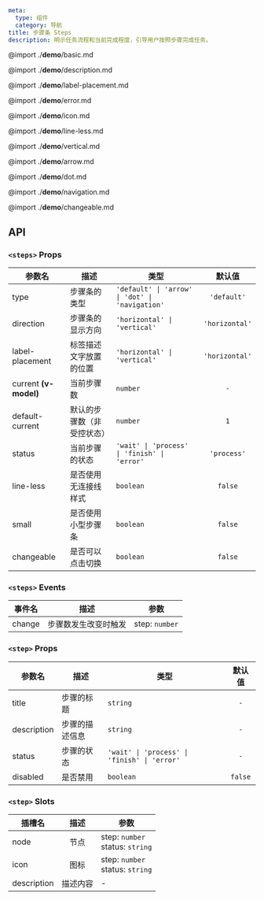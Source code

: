 ```yaml
meta:
  type: 组件
  category: 导航
title: 步骤条 Steps
description: 明示任务流程和当前完成程度，引导用户按照步骤完成任务。
```

@import ./__demo__/basic.md

@import ./__demo__/description.md

@import ./__demo__/label-placement.md

@import ./__demo__/error.md

@import ./__demo__/icon.md

@import ./__demo__/line-less.md

@import ./__demo__/vertical.md

@import ./__demo__/arrow.md

@import ./__demo__/dot.md

@import ./__demo__/navigation.md

@import ./__demo__/changeable.md

## API


### `<steps>` Props

|参数名|描述|类型|默认值|
|---|---|---|:---:|
|type|步骤条的类型|`'default' \| 'arrow' \| 'dot' \| 'navigation'`|`'default'`|
|direction|步骤条的显示方向|`'horizontal' \| 'vertical'`|`'horizontal'`|
|label-placement|标签描述文字放置的位置|`'horizontal' \| 'vertical'`|`'horizontal'`|
|current **(v-model)**|当前步骤数|`number`|`-`|
|default-current|默认的步骤数（非受控状态）|`number`|`1`|
|status|当前步骤的状态|`'wait' \| 'process' \| 'finish' \| 'error'`|`'process'`|
|line-less|是否使用无连接线样式|`boolean`|`false`|
|small|是否使用小型步骤条|`boolean`|`false`|
|changeable|是否可以点击切换|`boolean`|`false`|
### `<steps>` Events

|事件名|描述|参数|
|---|---|---|
|change|步骤数发生改变时触发|step: `number`|




### `<step>` Props

|参数名|描述|类型|默认值|
|---|---|---|:---:|
|title|步骤的标题|`string`|`-`|
|description|步骤的描述信息|`string`|`-`|
|status|步骤的状态|`'wait' \| 'process' \| 'finish' \| 'error'`|`-`|
|disabled|是否禁用|`boolean`|`false`|
### `<step>` Slots

|插槽名|描述|参数|
|---|:---:|---|
|node|节点|step: `number`<br>status: `string`|
|icon|图标|step: `number`<br>status: `string`|
|description|描述内容|-|


